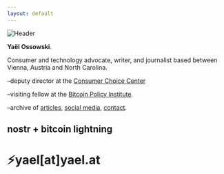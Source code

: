 ```yaml
---
layout: default
---
```

![Header](https://yaeloss.github.io/yaelat.github.io/assets/images/head.png)

  <p><b>Yaël Ossowski</b>.</p>
  
  <p>Consumer and technology advocate, writer, and journalist based between Vienna, Austria and North Carolina.</p>

  <p>–deputy director at the <a href="https://consumerchoicecenter.org">Consumer Choice Center</a></p>
    
  <p>–visiting fellow at the <a href="https://www.btcpolicy.org/authors/yael-ossowski">Bitcoin Policy Institute</a>.</p>
          
  <p>–archive of <a href="http:/yael.ca/">articles</a>, <a href="/links">social media</a>, <a href="/contact">contact</a>.</p>

## nostr + bitcoin lightning 

# &#9889;yael[at]yael.at
